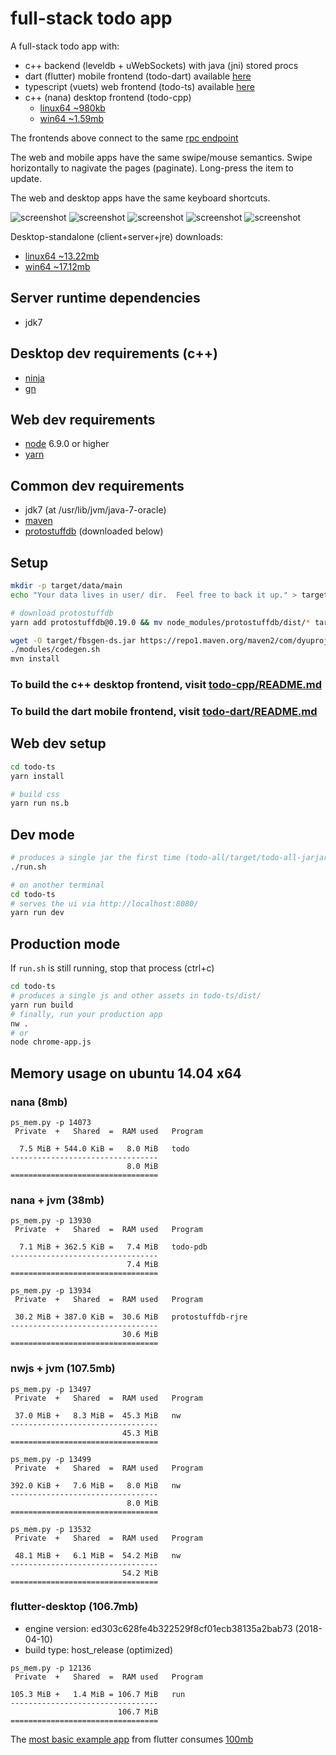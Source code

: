 # full-stack todo app

A full-stack todo app with:
- c++ backend (leveldb + uWebSockets) with java (jni) stored procs
- dart (flutter) mobile frontend (todo-dart) available [here](https://play.google.com/store/apps/details?id=com.dyuproject.todo)
- typescript (vuets) web frontend (todo-ts) available [here](https://apps.dyuproject.com/todo/)
- c++ (nana) desktop frontend (todo-cpp)
  - [linux64 ~980kb](https://unpkg.com/pdb-todo@0.5.1/bin/todo-desktop-client-linux-x64.tar.gz)
  - [win64 ~1.59mb](https://unpkg.com/pdb-todo@0.5.1/bin/todo-desktop-client-win-x64.zip)

The frontends above connect to the same [rpc endpoint](https://todo.dyuproject.com)

The web and mobile apps have the same swipe/mouse semantics.
Swipe horizontally to nagivate the pages (paginate).
Long-press the item to update.

The web and desktop apps have the same keyboard shortcuts.

![screenshot](https://github.com/protostuffdb-examples/todo/raw/master/screencast.gif)
![screenshot](https://github.com/protostuffdb-examples/todo/raw/master/screenie-win10.png)
![screenshot](https://github.com/protostuffdb-examples/todo/raw/master/screenie-lubuntu.png)
![screenshot](https://github.com/protostuffdb-examples/todo/raw/master/screenie-ubuntu.png)
![screenshot](https://github.com/protostuffdb-examples/todo/raw/master/screenie-win8.png)

Desktop-standalone (client+server+jre) downloads:
 - [linux64 ~13.22mb](https://unpkg.com/pdb-todo@0.5.0/bin/todo-desktop-standalone-linux-x64.tar.gz)
 - [win64 ~17.12mb](https://unpkg.com/pdb-todo@0.5.0/bin/todo-desktop-standalone-win-x64.zip)

## Server runtime dependencies
- jdk7

## Desktop dev requirements (c++)
- [ninja](https://ninja-build.org/)
- [gn](https://refi64.com/gn-builds/)

## Web dev requirements
- [node](https://nodejs.org/en/download/) 6.9.0 or higher
- [yarn](https://yarnpkg.com/en/)

## Common dev requirements
- jdk7 (at /usr/lib/jvm/java-7-oracle)
- [maven](https://maven.apache.org/download.cgi)
- [protostuffdb](https://gitlab.com/dyu/protostuffdb) (downloaded below)

## Setup
```sh
mkdir -p target/data/main
echo "Your data lives in user/ dir.  Feel free to back it up." > target/data/main/README.txt

# download protostuffdb
yarn add protostuffdb@0.19.0 && mv node_modules/protostuffdb/dist/* target/ && rm -f package.json yarn.lock && rm -r node_modules

wget -O target/fbsgen-ds.jar https://repo1.maven.org/maven2/com/dyuproject/fbsgen/ds/fbsgen-ds-fatjar/1.0.17/fbsgen-ds-fatjar-1.0.17.jar
./modules/codegen.sh
mvn install
```

### To build the c++ desktop frontend, visit [todo-cpp/README.md](todo-cpp/README.md)

### To build the dart mobile frontend, visit [todo-dart/README.md](todo-dart/README.md)

## Web dev setup
```sh
cd todo-ts
yarn install

# build css
yarn run ns.b
```

## Dev mode
```sh
# produces a single jar the first time (todo-all/target/todo-all-jarjar.jar)
./run.sh

# on another terminal
cd todo-ts
# serves the ui via http://localhost:8080/
yarn run dev
```

## Production mode
If ```run.sh``` is still running, stop that process (ctrl+c)
```sh
cd todo-ts
# produces a single js and other assets in todo-ts/dist/
yarn run build
# finally, run your production app
nw .
# or
node chrome-app.js
```

## Memory usage on ubuntu 14.04 x64

### nana (8mb)
```
ps_mem.py -p 14073
 Private  +   Shared  =  RAM used	Program

  7.5 MiB + 544.0 KiB =   8.0 MiB	todo
---------------------------------
                          8.0 MiB
=================================
```

### nana + jvm (38mb)
```
ps_mem.py -p 13930
 Private  +   Shared  =  RAM used	Program

  7.1 MiB + 362.5 KiB =   7.4 MiB	todo-pdb
---------------------------------
                          7.4 MiB
=================================

ps_mem.py -p 13934
 Private  +   Shared  =  RAM used	Program

 30.2 MiB + 387.0 KiB =  30.6 MiB	protostuffdb-rjre
---------------------------------
                         30.6 MiB
=================================
```

### nwjs + jvm (107.5mb)
```
ps_mem.py -p 13497
 Private  +   Shared  =  RAM used	Program

 37.0 MiB +   8.3 MiB =  45.3 MiB	nw
---------------------------------
                         45.3 MiB
=================================

ps_mem.py -p 13499
 Private  +   Shared  =  RAM used	Program

392.0 KiB +   7.6 MiB =   8.0 MiB	nw
---------------------------------
                          8.0 MiB
=================================

ps_mem.py -p 13532
 Private  +   Shared  =  RAM used	Program

 48.1 MiB +   6.1 MiB =  54.2 MiB	nw
---------------------------------
                         54.2 MiB
=================================
```

### flutter-desktop (106.7mb)
- engine version: ed303c628fe4b322529f8cf01ecb38135a2bab73 (2018-04-10)
- build type: host_release (optimized)

```
ps_mem.py -p 12136
 Private  +   Shared  =  RAM used	Program

105.3 MiB +   1.4 MiB = 106.7 MiB	run
---------------------------------
                        106.7 MiB
=================================
```

The [most basic example app](https://github.com/dyu/flutter-desktop-embedding/tree/gn/example_flutter) from flutter consumes [100mb](https://github.com/dyu/flutter-desktop-embedding/blob/gn/README-gn.md#memory-usage-of-the-app-example_flutter) 

